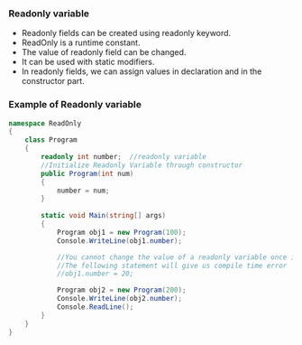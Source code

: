 ### Readonly variable

- Readonly fields can be created using readonly keyword.
- ReadOnly is a runtime constant.
- The value of readonly field can be changed.
- It can be used with static modifiers.
- In readonly fields, we can assign values in declaration and in the constructor part.

### Example of Readonly variable

``` C#
namespace ReadOnly
{
    class Program
    {
        readonly int number;  //readonly variable
        //Initialize Readonly Variable through constructor
        public Program(int num)
        {
            number = num;
        }
        
        static void Main(string[] args)
        {
            Program obj1 = new Program(100);
            Console.WriteLine(obj1.number);

            //You cannot change the value of a readonly variable once it is initialized
            //The following statement will give us compile time error 
            //obj1.number = 20;

            Program obj2 = new Program(200);
            Console.WriteLine(obj2.number);
            Console.ReadLine();
        }
    }
}

 ```